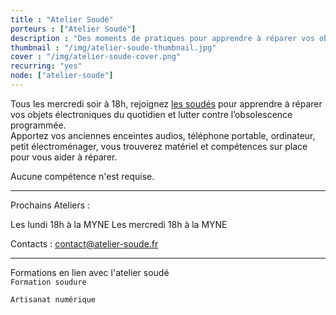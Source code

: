 ```yaml
---
title : "Atelier Soudé"
porteurs : ["Atelier Soudé"]
description : "Des moments de pratiques pour apprendre à réparer vos objets électroniques et lutter contre l’obsolescence programmée"
thumbnail : "/img/atelier-soude-thumbnail.jpg"
cover : "/img/atelier-soude-cover.png"
recurring: "yes"
node: ["atelier-soude"]
---
```

Tous les mercredi soir à 18h, rejoignez [les soudés](http://atelier-soude.fr/) pour apprendre à réparer vos objets électroniques du quotidien et lutter contre l’obsolescence programmée.  
Apportez vos anciennes enceintes audios, téléphone portable, ordinateur, petit électroménager, vous trouverez matériel et compétences sur place pour vous aider à réparer.

Aucune compétence n'est requise.  

------------
Prochains Ateliers :

Les lundi 18h à la MYNE
Les mercredi 18h à la MYNE


Contacts : <contact@atelier-soude.fr>  

------------
Formations en lien avec l'atelier soudé  
```Formation soudure```  

```Artisanat numérique```  
